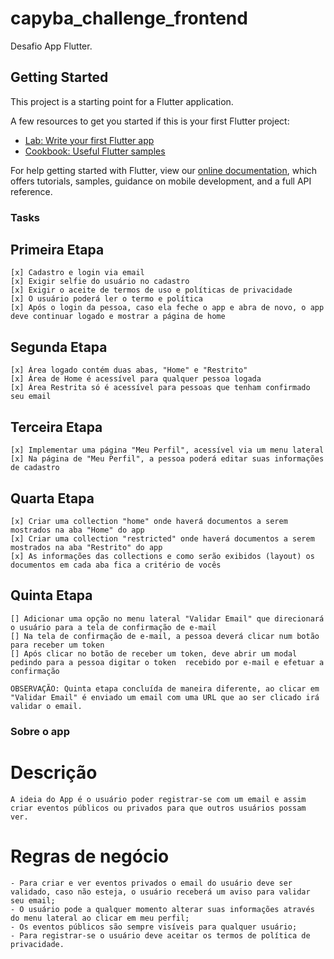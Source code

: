 # capyba_challenge_frontend

Desafio App Flutter.

## Getting Started

This project is a starting point for a Flutter application.

A few resources to get you started if this is your first Flutter project:

- [Lab: Write your first Flutter app](https://flutter.dev/docs/get-started/codelab)
- [Cookbook: Useful Flutter samples](https://flutter.dev/docs/cookbook)

For help getting started with Flutter, view our
[online documentation](https://flutter.dev/docs), which offers tutorials,
samples, guidance on mobile development, and a full API reference.

### Tasks
  ## Primeira Etapa
    [x] Cadastro e login via email
    [x] Exigir selfie do usuário no cadastro
    [x] Exigir o aceite de termos de uso e políticas de privacidade
    [x] O usuário poderá ler o termo e política
    [x] Após o login da pessoa, caso ela feche o app e abra de novo, o app deve continuar logado e mostrar a página de home
  
  ## Segunda Etapa
    [x] Área logado contém duas abas, "Home" e "Restrito"
    [x] Área de Home é acessível para qualquer pessoa logada
    [x] Área Restrita só é acessível para pessoas que tenham confirmado seu email

  ## Terceira Etapa
    [x] Implementar uma página "Meu Perfil", acessível via um menu lateral
    [x] Na página de "Meu Perfil", a pessoa poderá editar suas informações de cadastro

  ## Quarta Etapa
    [x] Criar uma collection "home" onde haverá documentos a serem mostrados na aba "Home" do app
    [x] Criar uma collection "restricted" onde haverá documentos a serem mostrados na aba "Restrito" do app
    [x] As informações das collections e como serão exibidos (layout) os documentos em cada aba fica a critério de vocês

  ## Quinta Etapa
    [] Adicionar uma opção no menu lateral "Validar Email" que direcionará o usuário para a tela de confirmação de e-mail
    [] Na tela de confirmação de e-mail, a pessoa deverá clicar num botão para receber um token
    [] Após clicar no botão de receber um token, deve abrir um modal pedindo para a pessoa digitar o token  recebido por e-mail e efetuar a confirmação

    OBSERVAÇÃO: Quinta etapa concluída de maneira diferente, ao clicar em "Validar Email" é enviado um email com uma URL que ao ser clicado irá validar o email.

### Sobre o app
  # Descrição
    A ideia do App é o usuário poder registrar-se com um email e assim criar eventos públicos ou privados para que outros usuários possam ver.

  # Regras de negócio
    - Para criar e ver eventos privados o email do usuário deve ser validado, caso não esteja, o usuário receberá um aviso para validar seu email;
    - O usuário pode a qualquer momento alterar suas informações através do menu lateral ao clicar em meu perfil;
    - Os eventos públicos são sempre visíveis para qualquer usuário;
    - Para registrar-se o usuário deve aceitar os termos de política de privacidade.
